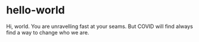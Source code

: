 # hello-world

Hi, world. You are unravelling fast at your seams.
But COVID will find always find a way to change who we are.

